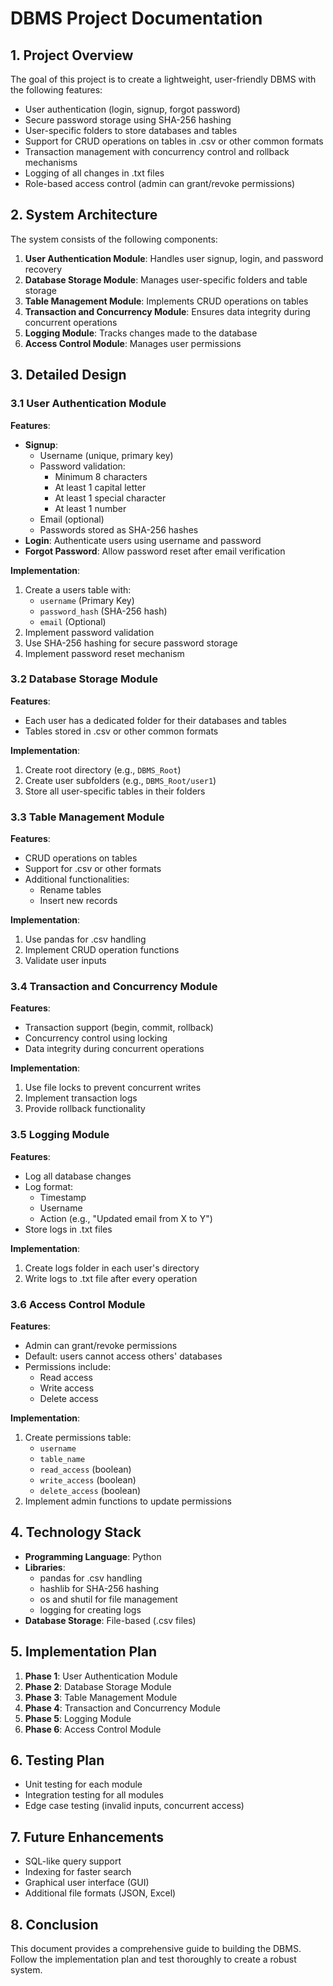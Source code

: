 # DBMS Project Documentation

## 1. Project Overview
The goal of this project is to create a lightweight, user-friendly DBMS with the following features:
- User authentication (login, signup, forgot password)
- Secure password storage using SHA-256 hashing
- User-specific folders to store databases and tables
- Support for CRUD operations on tables in .csv or other common formats
- Transaction management with concurrency control and rollback mechanisms
- Logging of all changes in .txt files
- Role-based access control (admin can grant/revoke permissions)

## 2. System Architecture
The system consists of the following components:
1. **User Authentication Module**: Handles user signup, login, and password recovery
2. **Database Storage Module**: Manages user-specific folders and table storage
3. **Table Management Module**: Implements CRUD operations on tables
4. **Transaction and Concurrency Module**: Ensures data integrity during concurrent operations
5. **Logging Module**: Tracks changes made to the database
6. **Access Control Module**: Manages user permissions

## 3. Detailed Design

### 3.1 User Authentication Module
**Features**:
- **Signup**:
  - Username (unique, primary key)
  - Password validation:
    - Minimum 8 characters
    - At least 1 capital letter
    - At least 1 special character
    - At least 1 number
  - Email (optional)
  - Passwords stored as SHA-256 hashes
- **Login**: Authenticate users using username and password
- **Forgot Password**: Allow password reset after email verification

**Implementation**:
1. Create a users table with:
   - `username` (Primary Key)
   - `password_hash` (SHA-256 hash)
   - `email` (Optional)
2. Implement password validation
3. Use SHA-256 hashing for secure password storage
4. Implement password reset mechanism

### 3.2 Database Storage Module
**Features**:
- Each user has a dedicated folder for their databases and tables
- Tables stored in .csv or other common formats

**Implementation**:
1. Create root directory (e.g., `DBMS_Root`)
2. Create user subfolders (e.g., `DBMS_Root/user1`)
3. Store all user-specific tables in their folders

### 3.3 Table Management Module
**Features**:
- CRUD operations on tables
- Support for .csv or other formats
- Additional functionalities:
  - Rename tables
  - Insert new records

**Implementation**:
1. Use pandas for .csv handling
2. Implement CRUD operation functions
3. Validate user inputs

### 3.4 Transaction and Concurrency Module
**Features**:
- Transaction support (begin, commit, rollback)
- Concurrency control using locking
- Data integrity during concurrent operations

**Implementation**:
1. Use file locks to prevent concurrent writes
2. Implement transaction logs
3. Provide rollback functionality

### 3.5 Logging Module
**Features**:
- Log all database changes
- Log format:
  - Timestamp
  - Username
  - Action (e.g., "Updated email from X to Y")
- Store logs in .txt files

**Implementation**:
1. Create logs folder in each user's directory
2. Write logs to .txt file after every operation

### 3.6 Access Control Module
**Features**:
- Admin can grant/revoke permissions
- Default: users cannot access others' databases
- Permissions include:
  - Read access
  - Write access
  - Delete access

**Implementation**:
1. Create permissions table:
   - `username`
   - `table_name`
   - `read_access` (boolean)
   - `write_access` (boolean)
   - `delete_access` (boolean)
2. Implement admin functions to update permissions

## 4. Technology Stack
- **Programming Language**: Python
- **Libraries**:
  - pandas for .csv handling
  - hashlib for SHA-256 hashing
  - os and shutil for file management
  - logging for creating logs
- **Database Storage**: File-based (.csv files)

## 5. Implementation Plan
1. **Phase 1**: User Authentication Module
2. **Phase 2**: Database Storage Module
3. **Phase 3**: Table Management Module
4. **Phase 4**: Transaction and Concurrency Module
5. **Phase 5**: Logging Module
6. **Phase 6**: Access Control Module

## 6. Testing Plan
- Unit testing for each module
- Integration testing for all modules
- Edge case testing (invalid inputs, concurrent access)

## 7. Future Enhancements
- SQL-like query support
- Indexing for faster search
- Graphical user interface (GUI)
- Additional file formats (JSON, Excel)

## 8. Conclusion
This document provides a comprehensive guide to building the DBMS. Follow the implementation plan and test thoroughly to create a robust system.
